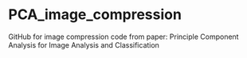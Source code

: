 # PCA_image_compression
GitHub for image compression code from paper: Principle Component Analysis for Image Analysis and Classification
